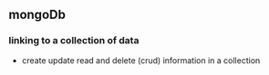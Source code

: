 ## mongoDb
### linking to a collection of data
- create update read and delete (crud) information in a collection
